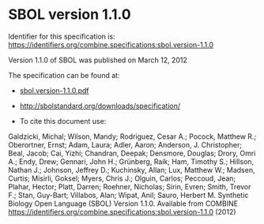 # SBOL version 1.1.0
Identifier for this specification is: https://identifiers.org/combine.specifications:sbol.version-1.1.0

Version 1.1.0 of SBOL was published on March 12, 2012

The specification can be found at:

* [sbol.version-1.1.0.pdf](./files/sbol.version-1.1.0.pdf)
* http://sbolstandard.org/downloads/specification/

* To cite this document use:

Galdzicki, Michal; Wilson, Mandy; Rodriguez, Cesar A.; Pocock, Matthew R.; Oberortner, Ernst; Adam, Laura; Adler, Aaron; Anderson, J. Christopher; Beal, Jacob; Cai, Yizhi; Chandran, Deepak; Densmore, Douglas; Drory, Omri A.; Endy, Drew; Gennari, John H.; Grünberg, Raik; Ham, Timothy S.; Hillson, Nathan J.; Johnson, Jeffrey D.; Kuchinsky, Allan; Lux, Matthew W.; Madsen, Curtis; Misirli, Goksel; Myers, Chris J.; Olguin, Carlos; Peccoud, Jean; Plahar, Hector; Platt, Darren; Roehner, Nicholas; Sirin, Evren; Smith, Trevor F.; Stan, Guy-Bart; Villabos, Alan; Wipat, Anil; Sauro, Herbert M. Synthetic Biology Open Language (SBOL) Version 1.1.0. Available from COMBINE https://identifiers.org/combine.specifications:sbol.version-1.1.0 (2012)